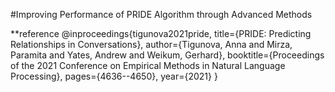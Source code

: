 #Improving Performance of PRIDE Algorithm through Advanced Methods

**reference
@inproceedings{tigunova2021pride,
  title={PRIDE: Predicting Relationships in Conversations},
  author={Tigunova, Anna and Mirza, Paramita and Yates, Andrew and Weikum, Gerhard},
  booktitle={Proceedings of the 2021 Conference on Empirical Methods in Natural Language Processing},
  pages={4636--4650},
  year={2021}
}
